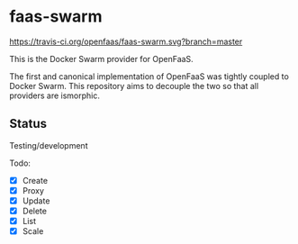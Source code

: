 faas-swarm
==========

https://travis-ci.org/openfaas/faas-swarm.svg?branch=master

This is the Docker Swarm provider for OpenFaaS.

The first and canonical implementation of OpenFaaS was tightly coupled to Docker Swarm. This repository aims to decouple the two so that all providers are ismorphic.

## Status

Testing/development

Todo:
* [x] Create
* [x] Proxy
* [x] Update
* [x] Delete
* [x] List
* [x] Scale
